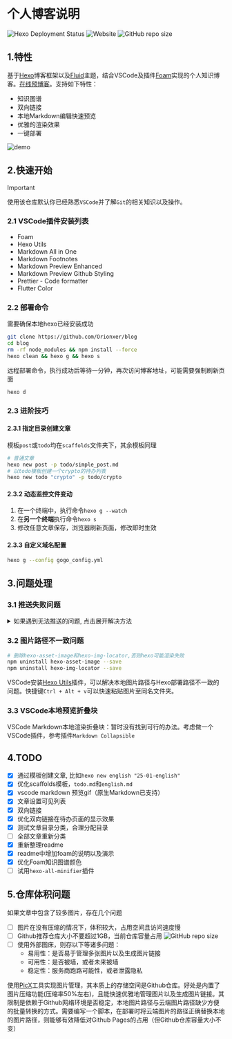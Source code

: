 ﻿# 个人博客说明

![Hexo Deployment Status](https://github.com/orionxer/blog/workflows/pages%20build%20and%20deployment/badge.svg)
![Website](https://img.shields.io/website?url=https%3A%2F%2Forionxer.github.io/blog)
![GitHub repo size](https://img.shields.io/github/repo-size/orionxer/blog)

## 1.特性
基于[Hexo](https://hexo.io/zh-cn/)博客框架以及[Fluid](https://hexo.fluid-dev.com/docs/)主题，结合VSCode及插件[Foam](https://foambubble.github.io/foam/)实现的个人知识博客。[在线预博客](https://orionxer.github.io/blog/)。支持如下特性：

- 知识图谱
- 双向链接
- 本地Markdown编辑快速预览
- 优雅的渲染效果
- 一键部署

![demo](demo.gif)

## 2.快速开始
> [!IMPORTANT]  
> 使用该仓库默认你已经熟悉`VSCode`并了解`Git`的相关知识以及操作。

### 2.1 VSCode插件安装列表
- Foam
- Hexo Utils 
- Markdown All in One
- Markdown Footnotes
- Markdown Preview Enhanced
- Markdown Preview Github Styling
- Prettier - Code formatter
- Flutter Color

### 2.2 部署命令
需要确保本地hexo已经安装成功
```sh
git clone https://github.com/Orionxer/blog
cd blog
rm -rf node_modules && npm install --force
hexo clean && hexo g && hexo s
```
远程部署命令，执行成功后等待一分钟，再次访问博客地址，可能需要强制刷新页面
```
hexo d
```
### 2.3 进阶技巧

#### 2.3.1 指定目录创建文章
模板`post`或`todo`均在`scaffolds`文件夹下，其余模板同理
```sh
# 普通文章
hexo new post -p todo/simple_post.md
# 以todo模板创建一个crypto的待办列表
hexo new todo "crypto" -p todo/crypto
```

#### 2.3.2 动态监控文件变动
1. 在一个终端中，执行命令`hexo g --watch`
2. 在**另一个终端**执行命令`hexo s`
3. 修改任意文章保存，浏览器刷新页面，修改即时生效

#### 2.3.3 自定义域名配置
```sh
hexo g --config gogo_config.yml
```

## 3.问题处理

### 3.1 推送失败问题
<details>
<summary>如果遇到无法推送的问题, 点击展开解决方法</summary> 

```sh
! [remote rejected] main -> main (refusing to allow an OAuth App to create or update workflow `.github/workflows/ci.yml` without `workflow` scope)
error: failed to push some refs to 'https://github.com/Orionxer/blog'
```
尝试Github Cli触发浏览器鉴权，Windows安装命令
```sh
winget install --id GitHub.cli
```

工程根目录下，执行该命令

```sh
gh auth login
```
根据提示一步步验证，直至该命令提示`Logged in as Orionxer`

```sh
? Where do you use GitHub? GitHub.com
? What is your preferred protocol for Git operations on this host? HTTPS
? Authenticate Git with your GitHub credentials? Yes
? How would you like to authenticate GitHub CLI? Login with a web browser

! First copy your one-time code: FBFE-2BE0
Press Enter to open https://github.com/login/device in your browser... 
✓ Authentication complete.
- gh config set -h github.com git_protocol https
✓ Configured git protocol
✓ Logged in as Orionxer
```
</details>

### 3.2 图片路径不一致问题
```sh
# 删除hexo-asset-image和hexo-img-locator,否则hexo可能渲染失败
npm uninstall hexo-asset-image --save
npm uninstall hexo-img-locator --save
```
VSCode安装[Hexo Utils](https://marketplace.visualstudio.com/items?itemName=fantasy.vscode-hexo-utils)插件，可以解决本地图片路径与Hexo部署路径不一致的问题。快捷键`Ctrl + Alt + v`可以快速粘贴图片至同名文件夹。

### 3.3 VSCode本地预览折叠块
VSCode Markdown本地渲染折叠块：暂时没有找到可行的办法。考虑做一个VSCode插件，参考插件`Markdown Collapsible`

## 4.TODO
- [x] 通过模板创建文章, 比如`hexo new english "25-01-english"`
- [x] 优化scaffolds模板，`todo.md`和`english.md`
- [x] vscode markdown 预览gif（原生Markdown已支持）
- [x] 文章设置可见列表
- [x] 双向链接
- [x] 优化双向链接在待办页面的显示效果
- [x] 测试文章目录分类，合理分配目录
- [ ] 全部文章重新分类
- [x] 重新整理readme
- [x] readme中增加foam的说明以及演示
- [x] 优化Foam知识图谱颜色
- [ ] 试用`hexo-all-minifier`插件

## 5.仓库体积问题

如果文章中包含了较多图片，存在几个问题

- [ ] 图片在没有压缩的情况下，体积较大，占用空间且访问速度慢
- [ ] Github推荐仓库大小不要超过1GB，当前仓库容量占用 ![GitHub repo size](https://img.shields.io/github/repo-size/orionxer/blog)
- [ ] 使用外部图床，则存以下等诸多问题：
  - 易用性：是否易于管理多张图片以及生成图片链接
  - 可用性：是否被墙，或者未来被墙
  - 稳定性：服务商跑路可能性，或者泄露隐私

使用[PicX](https://picx.xpoet.cn)工具实现图片管理，其本质上的存储空间是Github仓库。好处是内置了图片压缩功能(压缩率50%左右)，且能快速优雅地管理图片以及生成图片链接。其限制是依赖于Github网络环境是否稳定，本地图片路径与云端图片路径缺少方便的批量转换的方式。需要编写一个脚本，在部署时将云端图片的路径正确替换本地的图片路径，则能够有效降低对Github Pages的占用（但Github仓库容量大小不变）



